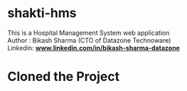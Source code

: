 # shakti-hms
This is a Hospital Management System web application <br>
Author : Bikash Sharma (CTO of Datazone Technoware)  <br>    Linkedin: **www.linkedin.com/in/bikash-sharma-datazone**

# Cloned the Project